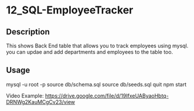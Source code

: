 # 12_SQL-EmployeeTracker

## Description

This shows Back End table that allows you to track employees using mysql. you can updae and add departments and employees to the table too.

## Usage

mysql -u root -p
source db/schema.sql
source db/seeds.sql
quit
npm start

Video Example:
https://drive.google.com/file/d/19IfxeUAByaoHbtq-DRNWg2KauMCgCv23/view